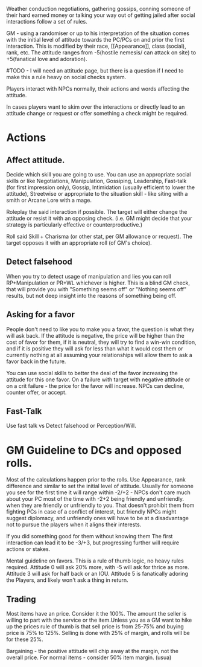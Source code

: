 Weather conduction negotiations, gathering gossips, conning someone of their hard earned money or talking your way out of getting jailed after social interactions follow a set of rules.

GM - using a randomiser or up to his interpretation of the situation comes with the initial level of attitude towards the PC/PCs on and prior the first interaction. This is modified by their race, [[Appearance]], class (social), rank, etc.
The attitude ranges from -5(hostile nemesis/ can attack on site) to +5(fanatical love and adoration).

#TODO - I will need an attitude page, but there is a question if I need to make this a rule heavy on social checks system.

Players interact with NPCs normally, their actions and words affecting the attitude.

In cases players want to skim over the interactions or directly lead to an attitude change or request or offer something a check might be required.

# Actions

## Affect attitude.

Decide which skill you are going to use. You can use an appropriate social skills or like Negotiations, Manipulation, Gossiping, Leadership, Fast-talk (for first impression only), Gossip, Intimidation (usually efficient to lower the attitude), Streetwise or appropriate to the situation skill - like siting with a smith or Arcane Lore with a mage.

Roleplay the said interaction if possible. The target will either change the attitude or resist it with an opposing check. (i.e. GM might decide that your strategy is particularly effective or counterproductive.)

Roll said Skill + Charisma (or other stat, per GM allowance or request). The target opposes it with an appropriate roll (of GM's choice). 
## Detect falsehood 
When you try to detect usage of manipulation and lies you can roll RP+Manipulation or PR+WL whichever is higher.
This is a blind GM check, that will provide you with "Something seems off" or "Nothing seems off" results, but not deep insight into the reasons of something being off. 

## Asking for a favor
People don't need to like you to make you a favor, the question is what they will ask back.
If the attitude is negative, the price will be higher than the cost of favor for them, if it is neutral, they will try to find a win-win condition, and if it is positive they will ask for less than what it would cost them or currently nothing at all assuming your relationships will allow them to ask a favor back in the future. 

You can use social skills to better the deal of the favor increasing the attitude for this one favor. On a failure with target with negative attitude or on a crit failure - the price for the favor will increase.
NPCs can decline, counter offer, or accept. 


## Fast-Talk
Use fast talk vs Detect falsehood or Perception/Will.


# GM Guideline to DCs and opposed rolls.

Most of the calculations happen prior to the rolls. Use Appearance, rank difference and similar to set the initial level of attitude. Usually for someone you see for the first time it will range within -2/+2 - NPCs don't care much about your PC most of the time with -2+2 being friendly and unfriendly.  when they are friendly or unfriendly to you. That doesn't prohibit them from fighting PCs in case of a conflict of interest, but friendly NPCs might suggest diplomacy, and unfriendly ones will have to be at a disadvantage not to pursue the players when it aligns their interests.

If you did something good for them without knowing them 
The first interaction can lead it to be -3/+3, but progressing further will require actions or stakes. 

Mental guideline on favors. This is a rule of thumb logic, no heavy rules required. 
Attitude 0 will ask 20% more, with -5 will ask for thrice as more. 
Attitude 3 will ask for half back or an IOU.
Attitude 5 is fanatically adoring the Players, and likely won't ask a thing in return. 

## Trading
Most items have an price. Consider it the 100%. 
The amount the seller is willing to part with the service or the item.Unless you as a GM want to hike up the prices rule of thumb is that sell price is from 25-75% and buying price is 75% to 125%. 
Selling is done with 25% of margin, and rolls will be for these 25%.  

Bargaining - the positive attitude will chip away at the margin, not the overall price. For normal items - consider 50% item margin. (usua)
